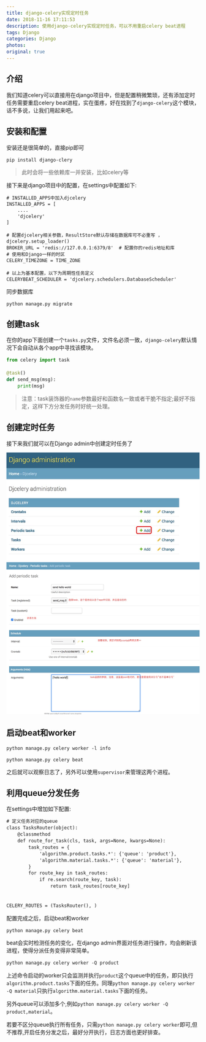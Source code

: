 ```yaml
---
title: django-celery实现定时任务
date: 2018-11-16 17:11:53
description: 使用django-celery实现定时任务，可以不用重启celery beat进程
tags: Django
categories: Django
photos:
original: true
---
```

## 介绍
我们知道celery可以直接用在django项目中，但是配置稍微繁琐，还有添加定时任务需要重启celery beat进程，实在蛋疼，好在找到了`django-celery`这个模块，话不多说，让我们用起来吧。

## 安装和配置

安装还是很简单的，直接pip即可

```text
pip install django-clery
```

> 此时会将一些依赖库一并安装，比如celery等

接下来是django项目中的配置，在settings中配置如下:

```text
# INSTALLED_APPS中加入djcelery
INSTALLED_APPS = [
    ....
    'djcelery'
]

# 配置djcelery相关参数，ResultStore默认存储在数据库可不必重写 ，
djcelery.setup_loader()
BROKER_URL = 'redis://127.0.0.1:6379/8'  # 配置你的redis地址和库
# 使用和Django一样的时区
CELERY_TIMEZONE = TIME_ZONE

# 以上为基本配置，以下为周期性任务定义
CELERYBEAT_SCHEDULER = 'djcelery.schedulers.DatabaseScheduler'
```

同步数据库

```text
python manage.py migrate
```

## 创建task

在你的app下面创建一个`tasks.py`文件，文件名必须一致，`django-celery`默认情况下会自动从各个app中寻找该模块。

```python
from celery import task

@task()
def send_msg(msg):
    print(msg)
```

> 注意：task装饰器的`name`参数最好和函数名一致或者干脆不指定;最好不指定，这样下方分发任务时好统一处理。

## 创建定时任务

接下来我们就可以在Django admin中创建定时任务了

![](/images/2018-11-16/QQ20170613-215907.jpg)
![](/images/2018-11-16/QQ20170613-220348.jpg)

## 启动beat和worker

```text
python manage.py celery worker -l info
```

```text
python manage.py celery beat
```

之后就可以观察日志了，另外可以使用`supervisor`来管理这两个进程。

## 利用queue分发任务

在settings中增加如下配置:

```reStructuredText
# 定义任务对应的queue
class TasksRouter(object):
    @classmethod
    def route_for_task(cls, task, args=None, kwargs=None):
        task_routes = {
            'algorithm.product.tasks.*': {'queue': 'product'},
            'algorithm.material.tasks.*': {'queue': 'material'},
        }
        for route_key in task_routes:
            if re.search(route_key, task):
                return task_routes[route_key]


CELERY_ROUTES = (TasksRouter(), )
```

配置完成之后，启动beat和worker

```
python manage.py celery beat
```

beat会实时检测任务的变化，在django admin界面对任务进行操作，均会刷新该进程，使得分派任务变得非常简单。

```reStructuredText
python manage.py celery worker -Q product
```

上述命令启动的worker只会监测并执行`product`这个queue中的任务，即只执行`algorithm.product.tasks`下面的任务。同理`python manage.py celery worker -Q material`只执行`algorithm.material.tasks`下面的任务。

另外queue可以添加多个,例如`python manage.py celery worker -Q product,material`。

若要不区分queue执行所有任务，只需`python manage.py celery worker`即可,但不推荐,开启任务分发之后，最好分开执行，日志方面也更好排查。